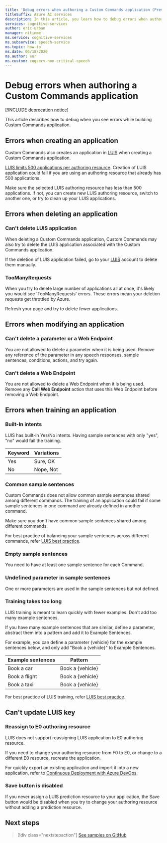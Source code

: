 ```yaml
---
title: 'Debug errors when authoring a Custom Commands application (Preview)'
titleSuffix: Azure AI services
description: In this article, you learn how to debug errors when authoring Custom Commands application.
services: cognitive-services
author: eric-urban
manager: nitinme
ms.service: cognitive-services
ms.subservice: speech-service
ms.topic: how-to
ms.date: 06/18/2020
ms.author: eur
ms.custom: cogserv-non-critical-speech
---
```


# Debug errors when authoring a Custom Commands application

[!INCLUDE [deprecation notice](./includes/custom-commands-retire.md)]

This article describes how to debug when you see errors while building Custom Commands application. 

## Errors when creating an application
Custom Commands also creates an application in [LUIS](https://www.luis.ai/) when creating a Custom Commands application. 

[LUIS limits 500 applications per authoring resource](../luis/luis-limits.md). Creation of LUIS application could fail if you are using an authoring resource that already has 500 applications. 

Make sure the selected LUIS authoring resource has less than 500 applications. If not, you can create new LUIS authoring resource, switch to another one, or try to clean up your LUIS applications.  

## Errors when deleting an application
### Can't delete LUIS application
When deleting a Custom Commands application, Custom Commands may also try to delete the LUIS application associated with the Custom Commands application.

If the deletion of LUIS application failed, go to your [LUIS](https://www.luis.ai/) account to delete them manually.

### TooManyRequests
When you try to delete large number of applications all at once, it's likely you would see 'TooManyRequests' errors. These errors mean your deletion requests get throttled by Azure. 

Refresh your page and try to delete fewer applications.

## Errors when modifying an application

### Can't delete a parameter or a Web Endpoint
You are not allowed to delete a parameter when it is being used. 
Remove any reference of the parameter in any speech responses, sample sentences, conditions, actions, and try again.

### Can't delete a Web Endpoint
You are not allowed to delete a Web Endpoint when it is being used. 
Remove any **Call Web Endpoint** action that uses this Web Endpoint before removing a Web Endpoint.

## Errors when training an application
### Built-In intents
LUIS has built-in Yes/No intents. Having sample sentences with only "yes", "no" would fail the training. 

| Keyword | Variations | 
| ------- | --------- | 
| Yes | Sure, OK |
| No | Nope, Not | 

### Common sample sentences
Custom Commands does not allow common sample sentences shared among different commands. The training of an application could fail if some sample sentences in one command are already defined in another command. 

Make sure you don't have common sample sentences shared among different commands. 

For best practice of balancing your sample sentences across different commands, refer [LUIS best practice](../luis/luis-concept-best-practices.md).

### Empty sample sentences
You need to have at least one sample sentence for each Command.

### Undefined parameter in sample sentences
One or more parameters are used in the sample sentences but not defined.

### Training takes too long
LUIS training is meant to learn quickly with fewer examples. Don't add too many example sentences. 

If you have many example sentences that are similar, define a parameter, abstract them into a pattern and add it to Example Sentences.

For example, you can define a parameter {vehicle} for the example sentences below, and only add "Book a {vehicle}" to Example Sentences.

| Example sentences | Pattern | 
| ------- | ------- | 
| Book a car | Book a {vehicle} | 
| Book a flight | Book a {vehicle} |
| Book a taxi | Book a {vehicle} |

For best practice of LUIS training, refer [LUIS best practice](../luis/luis-concept-best-practices.md).

## Can't update LUIS key
### Reassign to E0 authoring resource
LUIS does not support reassigning LUIS application to E0 authoring resource.

If you need to change your authoring resource from F0 to E0, or change to a different E0 resource, recreate the application. 

For quickly export an existing application and import it into a new application, refer to [Continuous Deployment with Azure DevOps](./how-to-custom-commands-deploy-cicd.md).

### Save button is disabled
If you never assign a LUIS prediction resource to your application, the Save button would be disabled when you try to change your authoring resource without adding a prediction resource.

## Next steps

> [!div class="nextstepaction"]
> [See samples on GitHub](https://aka.ms/speech/cc-samples)
